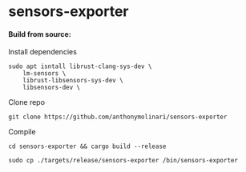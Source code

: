 # sensors-exporter


#### Build from source:

Install dependencies
```
sudo apt isntall librust-clang-sys-dev \
    lm-sensors \
    librust-libsensors-sys-dev \
    libsensors-dev \
```
Clone repo 
```
git clone https://github.com/anthonymolinari/sensors-exporter
```
Compile
```
cd sensors-exporter && cargo build --release

sudo cp ./targets/release/sensors-exporter /bin/sensors-exporter

```
